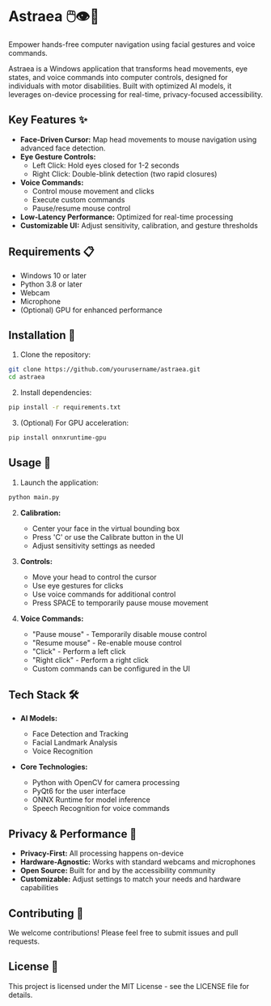 # Astraea 🖱️👁️🎤

Empower hands-free computer navigation using facial gestures and voice commands.

Astraea is a Windows application that transforms head movements, eye states, and voice commands into computer controls, designed for individuals with motor disabilities. Built with optimized AI models, it leverages on-device processing for real-time, privacy-focused accessibility.

## Key Features ✨

* **Face-Driven Cursor:** Map head movements to mouse navigation using advanced face detection.
* **Eye Gesture Controls:**
  * Left Click: Hold eyes closed for 1-2 seconds
  * Right Click: Double-blink detection (two rapid closures)
* **Voice Commands:**
  * Control mouse movement and clicks
  * Execute custom commands
  * Pause/resume mouse control
* **Low-Latency Performance:** Optimized for real-time processing
* **Customizable UI:** Adjust sensitivity, calibration, and gesture thresholds

## Requirements 📋

* Windows 10 or later
* Python 3.8 or later
* Webcam
* Microphone
* (Optional) GPU for enhanced performance

## Installation 🚀

1. Clone the repository:
```bash
git clone https://github.com/yourusername/astraea.git
cd astraea
```

2. Install dependencies:
```bash
pip install -r requirements.txt
```

3. (Optional) For GPU acceleration:
```bash
pip install onnxruntime-gpu
```

## Usage 🎯

1. Launch the application:
```bash
python main.py
```

2. **Calibration:**
   * Center your face in the virtual bounding box
   * Press 'C' or use the Calibrate button in the UI
   * Adjust sensitivity settings as needed

3. **Controls:**
   * Move your head to control the cursor
   * Use eye gestures for clicks
   * Use voice commands for additional control
   * Press SPACE to temporarily pause mouse movement

4. **Voice Commands:**
   * "Pause mouse" - Temporarily disable mouse control
   * "Resume mouse" - Re-enable mouse control
   * "Click" - Perform a left click
   * "Right click" - Perform a right click
   * Custom commands can be configured in the UI

## Tech Stack 🛠️

* **AI Models:**
  * Face Detection and Tracking
  * Facial Landmark Analysis
  * Voice Recognition

* **Core Technologies:**
  * Python with OpenCV for camera processing
  * PyQt6 for the user interface
  * ONNX Runtime for model inference
  * Speech Recognition for voice commands

## Privacy & Performance 🌟

* **Privacy-First:** All processing happens on-device
* **Hardware-Agnostic:** Works with standard webcams and microphones
* **Open Source:** Built for and by the accessibility community
* **Customizable:** Adjust settings to match your needs and hardware capabilities

## Contributing 🤝

We welcome contributions! Please feel free to submit issues and pull requests.

## License 📄

This project is licensed under the MIT License - see the LICENSE file for details.
